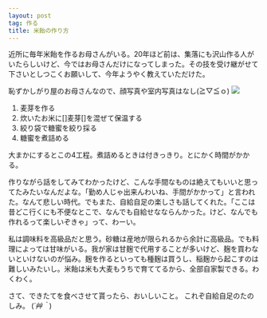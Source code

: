 ```yaml
---
layout: post
tag: 作る
title: 米飴の作り方
---
```

          

近所に毎年米飴を作るお母さんがいる。20年ほど前は、集落にも沢山作る人がいたらしいけど、今ではお母さんだけになってしまった。その技を受け継がせて下さいとしつこくお願いして、今年ようやく教えていただけた。


恥ずかしがり屋のお母さんなので、顔写真や室内写真はなし(≧▽≦ｏ)
<img src="http://farm4.staticflickr.com/3690/12002251423_c546a0ab57.jpg">


1. 麦芽を作る
2. 炊いたお米に[]麦芽[]を混ぜて保温する
3. 絞り袋で糖蜜を絞り採る
4. 糖蜜を煮詰める


大まかにするとこの4工程。煮詰めるときは付きっきり。とにかく時間がかかる。


作りながら話をしてみてわかったけど、こんな手間なものは絶えてもいいと思ってたみたいなんだよな。「勤め人じゃ出来んわいね、手間がかかって」と言われた。なんて悲しい時代。でもまた、自給自足の楽しさも話してくれた。「ここは昔どこ行くにも不便なとこで、なんでも自給せなならんかった。けど、なんでも作れるって楽しいぞきゃ」って、わーい。


私は調味料を高級品だと思う。砂糖は産地が限られるから余計に高級品。でも料理によっては甘味がいる。我が家は甘麹で代用することが多いけど、麹を買わないといけないのが悩み。麹を作るといっても種麹は買うし、稲麹から起こすのは難しいみたいし。米飴は米も大麦もうちで育ててるから、全部自家製できる。わくわく。


さて、できたてを食べさせて貰ったら、おいしいこと。
これぞ自給自足のたのしみ。 (*´艸｀*)


　          